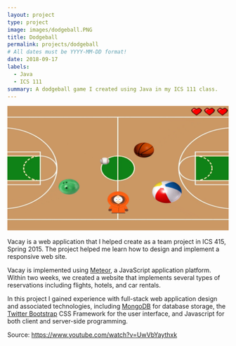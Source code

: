 ```yaml
---
layout: project
type: project
image: images/dodgeball.PNG
title: Dodgeball
permalink: projects/dodgeball
# All dates must be YYYY-MM-DD format!
date: 2018-09-17
labels:
  - Java
  - ICS 111
summary: A dodgeball game I created using Java in my ICS 111 class.
---
```


<img class="ui medium right floated rounded image" src="../images/dodgeball2.PNG">

Vacay is a web application that I helped create as a team project in ICS 415, Spring 2015. The project helped me learn how to design and implement a responsive web site.

Vacay is implemented using [Meteor](http://meteor.com), a JavaScript application platform. Within two weeks, we created a website that implements several types of reservations including flights, hotels, and car rentals.

In this project I gained experience with full-stack web application design and associated technologies, including [MongoDB](http://mongodb.com) for database storage, the [Twitter Bootstrap](http://getbootstrap.com/) CSS Framework for the user interface, and Javascript for both client and server-side programming. 
 
Source: <https://www.youtube.com/watch?v=UwVbYaythxk> 
